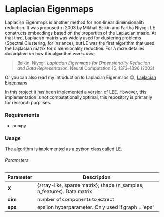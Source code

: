 # Laplacian Eigenmaps

Laplacian Eigenmaps is another method for non-linear dimensionality reduction. It was proposed in 2003 by  Mikhail Belkin and Partha Niyogi. LE constructs embeddings based on the properties of the Laplacian matrix. At that time, Laplacian matrix was widely used for clustering problems (Spectral Clustering, for instance), but LE was the first algorithm that used the Laplacian matrix for dimensionality reduction. For a more detailed description on how the algorithm works see;

> Belkin, Niyogi. *Laplacian Eigenmaps for Dimensionality Reduction and Data Representation*. Neural Computation 15, 1373–1396 (2003)

Or you can also read my introduction to Laplacian Eigenmaps 😉; [Laplacian Eigenmaps](https://javi897.github.io/Laplacian_eigenmaps/)

In this project it has been implemented a version of LEE. However, this implementation is not computationally optimal, this repository is primarily for research purposes.

### Requirements

- numpy

### Usage

The algorithm is implemented as a python class called LE.

###### Parameters

| Parameter | Description                                                  |
| --------- | ------------------------------------------------------------ |
| **X**     | {array-like, sparse matrix}, shape (n_samples, n_features). Data matrix |
| **dim**   | number of components to extract                              |
| **eps**   | epsilon hyperparameter. Only used if graph = 'eps'           |



